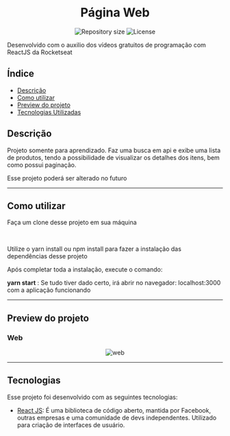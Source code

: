 <h1 align="center">Página Web</h1>

<p align="center">
 <img alt="Repository size" src="https://img.shields.io/github/repo-size/luizeduul/Aula-ReactJS">
 <img alt="License" src="https://img.shields.io/badge/license-MIT-brightgreen">
</p>

<p>Desenvolvido com o auxilio dos vídeos gratuitos de programação com ReactJS da Rocketseat</p>

## Índice
- [Descrição](#descrição)
- [Como utilizar](#como-utilizar)
- [Preview do projeto](#preview-do-projeto)
- [Tecnologias Utilizadas](#tecnologias)

## Descrição
<p>Projeto somente para aprendizado. Faz uma busca em api e exibe uma lista de produtos, tendo a possibilidade de visualizar os detalhes dos itens, bem como possui paginação.</p>
<p>Esse projeto poderá ser alterado no futuro</p>

---
      
## Como utilizar 
<p>Faça um clone desse projeto em sua máquina</p><br>
<p>Utilize o yarn install ou npm install para fazer a instalação das dependências desse projeto</p>
<p>Após completar toda a instalação, execute o comando:</p>

<p><strong>yarn start</strong> : Se tudo tiver dado certo, irá abrir no navegador: localhost:3000 com a aplicação funcionando</p>

---

## Preview do projeto

<h3>Web</h3>
<p align="center">
  <img alt="web" src="https://ik.imagekit.io/8qmbx6p1dq/Assets/ezgif.com-optimize_9GGTIN-ET.gif"/>
</p>

---

## Tecnologias
 Esse projeto foi desenvolvido com as seguintes tecnologias:
  - [React JS](https://reactjs.org): É uma biblioteca de código aberto, mantida por Facebook, outras empresas e uma comunidade de devs independentes. Utilizado para criação de interfaces de usuário.
